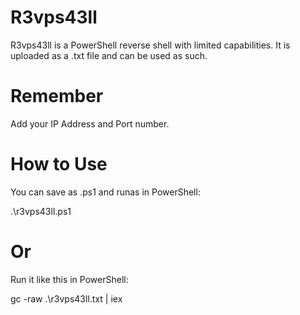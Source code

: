 # R3vps43ll

 R3vps43ll is a PowerShell reverse shell with limited capabilities. It is uploaded as a .txt file and can be used as such.
 
 # Remember
 
 Add your IP Address and Port number.
 
 # How to Use
 
 You can save as .ps1 and runas in PowerShell:
 
 .\r3vps43ll.ps1
 
 # Or
 
 Run it like this in PowerShell:
 
 gc -raw .\r3vps43ll.txt | iex
